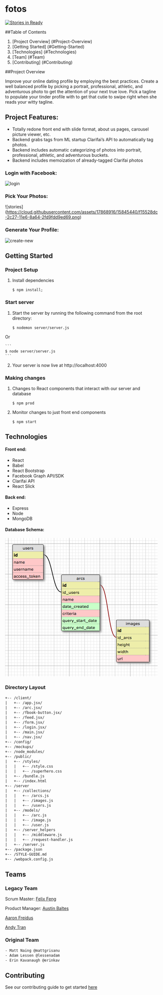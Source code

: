 # fotos
[![Stories in Ready](https://badge.waffle.io/Regal-Tephra/PhoTephra.svg?label=ready&title=Ready)](http://waffle.io/Regal-Tephra/PhoTephra)

##Table of Contents
1. [Project Overview] (#Project-Overview)
2. [Getting Started] (#Getting-Started)
3. [Technologies] (#Technologies)
4. [Team] (#Team)
5. [Contributing] (#Contributing)

##Project Overview <a name="Project-Overview"></a>


Improve your online dating profile by employing the best practices. Create a well balanced profile by picking a portrait, professional, athletic, and adventurous photo to get the attention of your next true love. Pick a tagline to populate your tinder profile with to get that cutie to swipe right when she reads your witty tagline.

## Project Features:
- Totally redone front end with slide format, about us pages, carousel picture viewer,  etc.
- Backend grabs tags from ML startup Clarifai’s API to automatically tag photos. 
- Backend includes automatic categorizing of photos into portrait, professional, athletic, and adventurous buckets.
- Backend includes memoization of already-tagged Clarifai photos

### Login with Facebook:
![login](https://cloud.githubusercontent.com/assets/17868916/15845438/f1518f9c-2c27-11e6-8f01-d8d4ed98cc33.png)
### Pick Your Photos:
![stories] (https://cloud.githubusercontent.com/assets/17868916/15845440/f15528dc-2c27-11e6-8a64-2fd9fdd9ed69.png)
### Generate Your Profile:
![create-new](https://cloud.githubusercontent.com/assets/17868916/15845439/f152baa2-2c27-11e6-944e-e518f249d792.png)

## Getting Started <a name="Getting-Started"></a>

### Project Setup 

1. Install dependencies

    ```
    $ npm install; 
    ```

### Start server

1. Start the server by running the following command from the root directory:

    ```
    $ nodemon server/server.js
    ```
Or

    ```
    $ node server/server.js
    ```
2. Your server is now live at http://localhost:4000

### Making changes

1. Changes to React components that interact with our server and database

    ```
    $ npm prod
    ```
2. Monitor changes to just front end components
    
    ```
    $ npm start
    ```
## Technologies <a name="Technologies"></a>

#### Front end: 
- React
- Babel
- React Bootstrap
- Facebook Graph API/SDK
- Clarifai API
- React Slick



#### Back end: 
- Express
- Node
- MongoDB

#### Database Schema:

![DBschema](https://raw.githubusercontent.com/formidable-coffee/fotos/master/server/db/Screen%20Shot%202016-05-30%20at%2015.16.35.png)

### Directory Layout
    
    +-- /client/
    |   +-- /app.jsx/
    |   +-- /arc.jsx/
    |   +-- /fbook-button.jsx/
    |   +-- /feed.jsx/
    |   +-- /form.jsx/
    |   +-- /login.jsx/
    |   +-- /main.jsx/
    |   +-- /nav.jsx/
    +-- /config/
    +-- /mockups/
    +-- /node_modules/
    +-- /public/
    |   +-- /styles/
    |   |   +-- /style.css
    |   |   +-- /superhero.css
    |   +-- /bundle.js
    |   +-- /index.html
    +-- /server
    |   +-- /collections/
    |   |   +-- /arcs.js
    |   |   +-- /images.js
    |   |   +-- /users.js
    |   +-- /models/
    |   |   +-- /arc.js
    |   |   +-- /image.js
    |   |   +-- /user.js
    |   +-- /server_helpers
    |   |   +-- /middleware.js
    |   |   +-- /request-handler.js
    |   +-- /server.js
    +-- /package.json
    +-- /STYLE-GUIDE.md
    +-- /webpack.config.js
    
## Teams <a name="Team"></a>
### Legacy Team 
Scrum Master: [Felix Feng](https://github.com/felix2feng)

Product Manager: [Austin Baltes](https://github.com/austinba)

[Aaron Freidus](https://github.com/shadowfool)

[Andy Tran](https://github.com/adtran117)
    
### Original Team
    - Matt Naing @mattgrisanu
    - Adam Lessen @lessenadam
    - Erin Kavanaugh @erinkav

## Contributing <a name="Contributing"></a>

See our contributing guide to get started [here](CONTRIBUTING.md)

